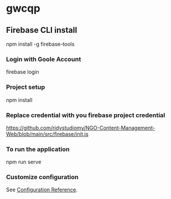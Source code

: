 # gwcqp


## Firebase CLI install
npm install -g firebase-tools

### Login with Goole Account
firebase login

### Project setup
npm install

### Replace credential with you firebase project credential
https://github.com/ridystudiomy/NGO-Content-Management-Web/blob/main/src/firebase/init.js

### To run the application
npm run serve

### Customize configuration
See [Configuration Reference](https://cli.vuejs.org/config/).
